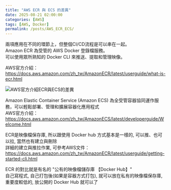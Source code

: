 ```yaml
---
title: "AWS ECR 與 ECS 的差異"
date: 2025-08-21 02:00:00
categories: [AWS]
tags: [AWS, Docker]
permalink: /posts/AWS_ECR_ECS/
---
```


兩項應用在不同的環節上，但整個CI/CD流程是可以串在一起。<br>
Amazon ECR 為受管的 AWS Docker 登錄檔服務。<br>
可以使用眾所熟知的 Docker CLI 來推送、提取和管理映像。<br>

AWS官方介紹：<br>
https://docs.aws.amazon.com/zh_tw/AmazonECR/latest/userguide/what-is-ecr.html<br>

<img src="https://blogger.googleusercontent.com/img/b/R29vZ2xl/AVvXsEh-vWvy3oDS42S6lyeGgKEQMDQXmKYZthttxKz4TEcgvaWSfMlSA_puEXHnmTT7AjmcpRSafpQGGJWfEWEcoFAkhNOZYkzCJIEJqSrZM2a08P8_wGeD95hdx9J7YD9YHR9HN4Yg4gsVPT1YeBozgONN5E1isfuoLSNLLN4y0t7C8WNM7OgyZbieSNGOFCR3/s800/ECRvsECS.png" alt="AWS官方介紹ECR與ECS的差異">

Amazon Elastic Container Service (Amazon ECS) 為全受管容器協同運作服務，可以輕鬆部署、管理和擴展容器化應用程式<br>
AWS官方介紹：<br>
https://docs.aws.amazon.com/zh_tw/AmazonECS/latest/developerguide/Welcome.html<br>

ECR是映像檔保存庫, 所以跟使用 Docker hub 方式基本是一樣的, 可以推、也可以拉, 當然也有建立與刪除<br>
詳細的建立與推拉作業, 可參考AWS文件：<br>
https://docs.aws.amazon.com/zh_tw/AmazonECR/latest/userguide/getting-started-cli.html<br>

ECR 的對比就是有名的 "公有的映像檔儲存庫 【Docker Hub】" <br>
自己寫程式, 自己打包後(如果是容器方式打包), 就可以放在私有的映像檔保存庫, 重要度較低的, 放公開的 Docker Hub 就可以了<br>
